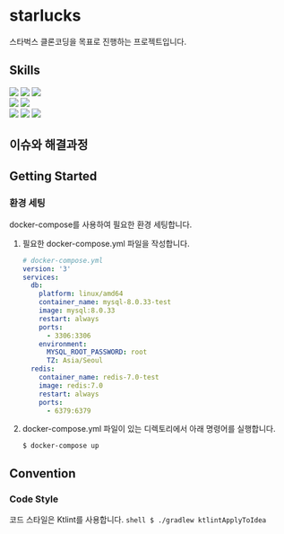 # starlucks

스타벅스 클론코딩을 목표로 진행하는 프로젝트입니다.

## Skills

<div>
<img src="https://img.shields.io/badge/Kotlin 1.8-7F52FF?style=flat&logo=Kotlin&logoColor=white" />
<img src="https://img.shields.io/badge/Spring Boot 3.1-6DB33F?style=flat&logo=springboot&logoColor=white" />
<img src="https://img.shields.io/badge/Spring Rest Docs-6DB33F?style=flat&logo=springboot&logoColor=white" />
</div>
<div>
<img src="https://img.shields.io/badge/Kotest-7F52FF?style=flat&logo=Kotlin&logoColor=white" />
<img src="https://img.shields.io/badge/Gradle-02303A?style=flat&logo=gradle&logoColor=white" />
</div>
<div>
<img src="https://img.shields.io/badge/MySQL 8-4479A1?style=flat&logo=mysql&logoColor=white" />	
<img src="https://img.shields.io/badge/Redis-DC382D?style=flat&logo=redis&logoColor=white" />

<img src="https://img.shields.io/badge/Docker-2496ED?style=flat&logo=docker&logoColor=white" />
</div>


## 이슈와 해결과정



## Getting Started

### 환경 세팅

docker-compose를 사용하여 필요한 환경 세팅합니다. 

1. 필요한 docker-compose.yml 파일을 작성합니다.
    ```yaml
    # docker-compose.yml
    version: '3'
    services:
      db:
        platform: linux/amd64
        container_name: mysql-8.0.33-test
        image: mysql:8.0.33
        restart: always
        ports:
          - 3306:3306
        environment:
          MYSQL_ROOT_PASSWORD: root
          TZ: Asia/Seoul
      redis:
        container_name: redis-7.0-test
        image: redis:7.0
        restart: always
        ports:
          - 6379:6379
    ```

2. docker-compose.yml 파일이 있는 디렉토리에서 아래 명령어를 실행합니다.
    ```shell
    $ docker-compose up
    ```

## Convention

### Code Style

코드 스타일은 Ktlint를 사용합니다.
    ```shell
    $ ./gradlew ktlintApplyToIdea
    ```
